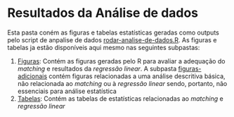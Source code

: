 # Resultados da Análise de dados

Esta pasta coném as figuras e tabelas estatísticas geradas como outputs pelo script de anpalise de dados [rodar-analise-de-dados.R](https://github.com/ahcm-linux/Lava-Jato_Analise-de-dados/blob/main/rodar-analise-de-dados.R). As figuras e tabelas ja estão disponíveis aqui mesmo nas seguintes subpastas:

1. [Figuras](https://github.com/ahcm-linux/Lava-Jato_Analise-de-dados/tree/main/resultados-da-analise-dos-dados-da-Lava-Jato/Figuras): Contém as figuras geradas pelo R para avaliar a adequação do *matching* e resultados da *regressão linear*. A subpasta [figuras-adicionais](https://github.com/ahcm-linux/Lava-Jato_Analise-de-dados/tree/main/resultados-da-analise-dos-dados-da-Lava-Jato/Figuras/figuras-adicionais) contém figuras relacionadas a uma análise descritiva básica, não relacionada ao *matching* ou à *regressão linear* sendo, portanto, não essenciais para análise estatística
2. [Tabelas](https://github.com/ahcm-linux/Lava-Jato_Analise-de-dados/tree/main/resultados-da-analise-dos-dados-da-Lava-Jato/Tabelas): Contém as tabelas de estatísticas relacionadas ao *matching* e *regressão linear* 